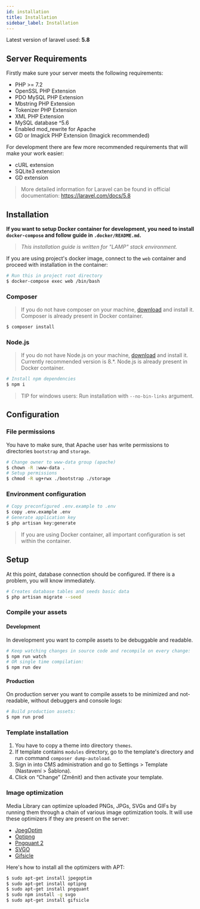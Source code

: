 ```yaml
---
id: installation
title: Installation
sidebar_label: Installation
---
```


Latest version of laravel used: **5.8**

## Server Requirements

Firstly make sure your server meets the following requirements:

* PHP >= 7.2
* OpenSSL PHP Extension
* PDO MySQL PHP Extension
* Mbstring PHP Extension
* Tokenizer PHP Extension
* XML PHP Extension
* MySQL database ^5.6
* Enabled mod_rewrite for Apache
* GD or Imagick PHP Extension (Imagick recommended)

For development there are few more recommended requirements that will make your work easier:

* cURL extension
* SQLite3 extension
* GD extension

> More detailed information for Laravel can be found in official documentation: https://laravel.com/docs/5.8

## Installation

**If you want to setup Docker container for development, you need to install `docker-compose` and follow guide in `.docker/README.md`.**

> *This installation guide is written for "LAMP" stack environment.*

If you are using project's docker image, connect to the `web` container and proceed with installation in the container:

```bash
# Run this in project root directory
$ docker-compose exec web /bin/bash
```

### Composer

> If you do not have composer on your machine, [download](https://getcomposer.org/download/) and install it. Composer is already present in Docker container.

```bash
$ composer install
```

### Node.js

> If you do not have Node.js on your machine, [download](https://nodejs.org/en/) and install it. Currently recommended version is 8.*. Node.js is already present in Docker container.

```bash
# Install npm dependencies
$ npm i
```

> TIP for windows users: Run installation with `--no-bin-links` argument.

## Configuration

### File permissions

You have to make sure, that Apache user has write permissions to directories `bootstrap` and `storage`.

```bash
# Change owner to www-data group (apache)
$ chown -R :www-data .
# Setup permissions
$ chmod -R ug+rwx ./bootstrap ./storage
```

### Environment configuration

```bash
# Copy preconfigured .env.example to .env
$ copy .env.example .env
# Generate application key
$ php artisan key:generate
```

> If you are using Docker container, all important configuration is set within the container.

## Setup

At this point, database connection should be configured. If there is a problem, you will know immediately.

```bash
# Creates database tables and seeds basic data
$ php artisan migrate --seed
```

### Compile your assets

#### Development

In development you want to compile assets to be debuggable and readable.

```bash
# Keep watching changes in source code and recompile on every change:
$ npm run watch
# OR single time compilation:
$ npm run dev
```

#### Production

On production server you want to compile assets to be minimized and not-readable, without debuggers and console logs:

```bash
# Build production assets:
$ npm run prod
```

### Template installation

1) You have to copy a theme into directory `themes`.
2) If template contains `modules` directory, go to the template's directory and run command `composer dump-autoload`.
3) Sign in into CMS administration and go to Settings > Template (Nastavení > Šablona).
4) Click on “Change” (Změnit) and then activate your template.


### Image optimization

Media Library can optimize uploaded PNGs, JPGs, SVGs and GIFs by running them through a chain of various image optimization tools. It will use these optimizers if they are present on the server:

- [JpegOptim](http://freecode.com/projects/jpegoptim)
- [Optipng](http://optipng.sourceforge.net/)
- [Pngquant 2](https://pngquant.org/)
- [SVGO](https://github.com/svg/svgo)
- [Gifsicle](http://www.lcdf.org/gifsicle/)

Here's how to install all the optimizers with APT:

```bash
$ sudo apt-get install jpegoptim
$ sudo apt-get install optipng
$ sudo apt-get install pngquant
$ sudo npm install -g svgo
$ sudo apt-get install gifsicle
```
